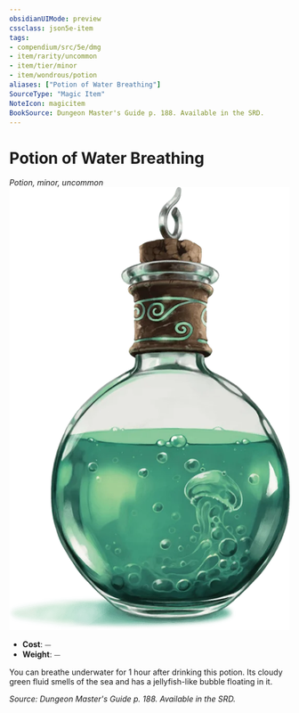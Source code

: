 ```yaml
---
obsidianUIMode: preview
cssclass: json5e-item
tags:
- compendium/src/5e/dmg
- item/rarity/uncommon
- item/tier/minor
- item/wondrous/potion
aliases: ["Potion of Water Breathing"]
SourceType: "Magic Item"
NoteIcon: magicitem
BookSource: Dungeon Master's Guide p. 188. Available in the SRD.
---
```

# Potion of Water Breathing
*Potion, minor, uncommon*  
![](https://raw.githubusercontent.com/5etools-mirror-2/5etools-img/main/items/DMG/Potion%20of%20Water%20Breathing.webp#right)  

- **Cost**: ⏤
- **Weight**: ⏤

You can breathe underwater for 1 hour after drinking this potion. Its cloudy green fluid smells of the sea and has a jellyfish-like bubble floating in it.

*Source: Dungeon Master's Guide p. 188. Available in the SRD.*
